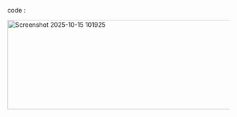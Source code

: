 code :

<img width="722" height="203" alt="Screenshot 2025-10-15 101925" src="https://github.com/user-attachments/assets/04138946-c581-4836-b802-51502be9157e" />
